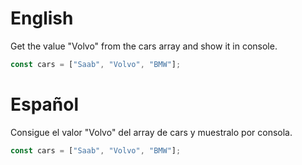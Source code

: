 # English
Get the value "Volvo" from the cars array and show it in console.

```js
const cars = ["Saab", "Volvo", "BMW"];
```

# Español
Consigue el valor "Volvo" del array de cars y muestralo por consola.

```js
const cars = ["Saab", "Volvo", "BMW"];
```